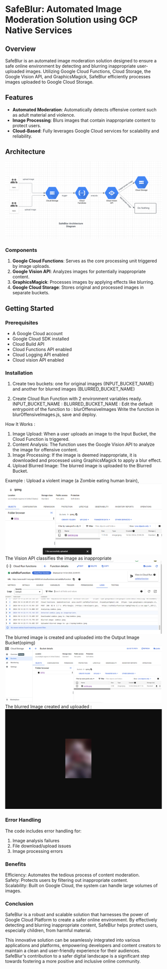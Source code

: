 # SafeBlur: Automated Image Moderation Solution using GCP Native Services

## Overview

SafeBlur is an automated image moderation solution designed to ensure a safe online environment by detecting and blurring inappropriate user-uploaded images. Utilizing Google Cloud Functions, Cloud Storage, the Google Vision API, and GraphicsMagick, SafeBlur efficiently processes images uploaded to Google Cloud Storage.

## Features

- **Automated Moderation**: Automatically detects offensive content such as adult material and violence.
- **Image Processing**: Blurs images that contain inappropriate content to protect users.
- **Cloud-Based**: Fully leverages Google Cloud services for scalability and reliability.

## Architecture

![Architecture Diagram](./architecture.png)

### Components

1. **Google Cloud Functions**: Serves as the core processing unit triggered by image uploads.
2. **Google Vision API**: Analyzes images for potentially inappropriate content.
3. **GraphicsMagick**: Processes images by applying effects like blurring.
4. **Google Cloud Storage**: Stores original and processed images in separate buckets.

## Getting Started

### Prerequisites

- A Google Cloud account
- Google Cloud SDK installed
- Cloud Build API
- Cloud Functions API enabled
- Cloud Logging API enabled
- Cloud vision API enabled

### Installation

1. Create two buckets: one for original images (INPUT_BUCKET_NAME) and another for blurred images (BLURRED_BUCKET_NAME)

2. Create Cloud Run Function with 2 environment variables ready.
   INPUT_BUCKET_NAME : <your-input-bucket-name>
   BLURRED_BUCKET_NAME : <your-blurred-bucket-name>
   Edit the default entrypoint of the function to : blurOffensiveImages
   Write the function in blurOffensiveImages.js, save and deploy.

How It Works :

1. Image Upload: When a user uploads an image to the Input Bucket, the Cloud Function is triggered.
2. Content Analysis: The function uses the Google Vision API to analyze the image for offensive content.
3. Image Processing: If the image is deemed inappropriate, it is downloaded and processed using GraphicsMagick to apply a blur effect.
4. Upload Blurred Image: The blurred image is uploaded to the Blurred Bucket.

Example : Upload a violent image (a Zombie eating human brain),
![Architecture Diagram](./upload.png)   
The Vision API classifies the image as inappropriate   
![Architecture Diagram](./logs.png)   
The blurred image is created and uploaded into the Output Image Bucket(opimg)   
![Architecture Diagram](./blurUpload.png)   
The blurred Image created and uploaded :   
![Architecture Diagram](./blurredImage.png)   


### Error Handling
The code includes error handling for:
1. Image analysis failures  
2. File download/upload issues  
3. Image processing errors

### Benefits

Efficiency: Automates the tedious process of content moderation.  
Safety: Protects users by filtering out inappropriate content.  
Scalability: Built on Google Cloud, the system can handle large volumes of images.

### Conclusion
SafeBlur is a robust and scalable solution that harnesses the power of Google Cloud Platform to create a safer online environment. By effectively detecting and blurring inappropriate content, SafeBlur helps protect users, especially children, from harmful material.

This innovative solution can be seamlessly integrated into various applications and platforms, empowering developers and content creators to maintain a clean and user-friendly experience for their audiences. SafeBlur's contribution to a safer digital landscape is a significant step towards fostering a more positive and inclusive online community.
